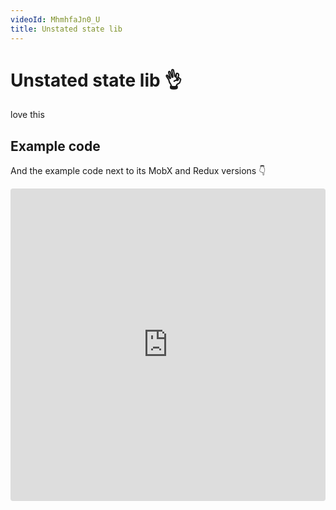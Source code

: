 ```yaml
---
videoId: MhmhfaJn0_U
title: Unstated state lib
---
```


# Unstated state lib 👌

love this

## Example code

And the example code next to its MobX and Redux versions 👇

<iframe src="https://codesandbox.io/embed/m34q7o2v08" style="width:100%; height:500px; border:0; border-radius: 4px; overflow:hidden;" sandbox="allow-modals allow-forms allow-popups allow-scripts allow-same-origin"></iframe>
